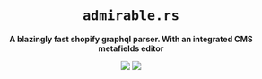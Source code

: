 <div align="center">
  <h1><code>admirable.rs</code></h1>

  <p>
    <strong>A blazingly fast shopify graphql parser. With an integrated CMS metafields editor</strong>
  </p>
  <div> 
  <img src="https://img.shields.io/github/license/admirsaheta/admirable.rs"/> 
  <img src="https://img.shields.io/github/languages/code-size/admirsaheta/admirable.rs" />
  <img src="https://img.shields.io/badge/language-Rust-important />
  </div>
  <p>
